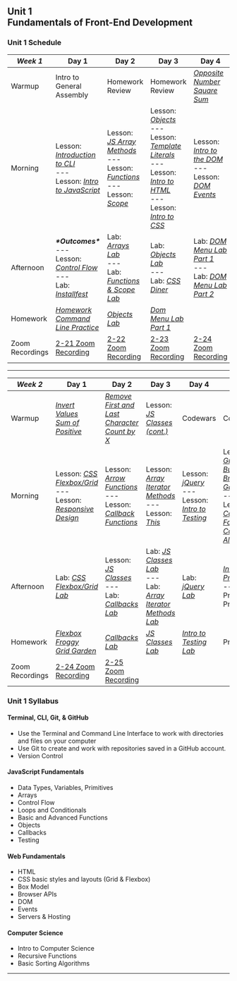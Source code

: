 ## Unit 1 <br> Fundamentals of Front-End Development

### Unit 1 Schedule
| ***Week 1*** | Day 1 | Day 2 | Day 3 | Day 4 |
| -- | -- | -- | -- | -- |
| Warmup | Intro to General Assembly | Homework Review | Homework Review | [*Opposite Number*](https://www.codewars.com/kata/56dec885c54a926dcd001095/train/javascript)<br>[*Square Sum*](https://www.codewars.com/kata/515e271a311df0350d00000f/train/javascript) |
| Morning | Lesson: [*Introduction to CLI*](/unit-1/week-1/d1-dev-environment-and-js-fundamentals/1.1-cli-intro-main/readme.md)<br>---<br>Lesson: [*Intro to JavaScript*](/unit-1/week-1/d1-dev-environment-and-js-fundamentals/1.3-js-intro-datatypes.md) | Lesson: [*JS Array Methods*](/unit-1/week-1/d2-js-arrays-and-functions/2.1-js-arrays.md)<br>---<br>Lesson: [*Functions*](/unit-1/week-1/d2-js-arrays-and-functions/2.2-js-functions.md)<br>---<br>Lesson: [*Scope*](/unit-1/week-1/d2-js-arrays-and-functions/2.3-js-scope.md) | Lesson: [*Objects*](/unit-1/week-1/d3-js-objects-and-html-css/3.1-js-objects.md)<br>---<br>Lesson: [*Template Literals*](/unit-1/week-1/d3-js-objects-and-html-css/3.2-js-template-literals.md)<br>---<br>Lesson: [*Intro to HTML*](/unit-1/week-1/d3-js-objects-and-html-css/3.3-intro-to-html.md)<br>---<br>Lesson: [*Intro to CSS*](/unit-1/week-1/d3-js-objects-and-html-css/3.4-intro-to-css.md) | Lesson: [*Intro to the DOM*](/unit-1/week-1/d4-dom/4.1-dom-intro.md)<br>---<br>Lesson: [*DOM Events*](/unit-1/week-1/d4-dom/4.2-dom-events.md)|
| Afternoon | ***\*Outcomes\****<br>---<br>Lesson: [*Control Flow*](/unit-1/week-1/d1-dev-environment-and-js-fundamentals/1.4-js-control-flow.md)<br>---<br>Lab: [*Installfest*](/unit-1/week-1/d1-dev-environment-and-js-fundamentals/1.2-installfest-mac.md) | Lab: [*Arrays Lab*](https://git.generalassemb.ly/SEIR-2-21-23/Week1-Homework2-Arrays-Lab)<br>---<br>Lab: [*Functions & Scope Lab*](/unit-1/week-1/d2-js-arrays-and-functions/2.5-js-functions-lab.md) | Lab: [*Objects Lab*](https://git.generalassemb.ly/SEIR-2-21-23/Week1-Homework3-Objects-Lab)<br>---<br>Lab: [*CSS Diner*](https://flukeout.github.io/) | Lab: [*DOM Menu Lab Part 1*](https://git.generalassemb.ly/SEIR-2-21-23/dom-menu-lab-hw4/blob/main/README.md)<br>---<br>Lab: [*DOM Menu Lab Part 2*](/unit-1/week-1/d4-dom/4.4-dom-menu-lab-part-2.md) |
| Homework | [*Homework Command Line Practice*](https://git.generalassemb.ly/SEIR-2-21-23/hw-command-line-practice/blob/main/README.md) | [*Objects Lab*](https://git.generalassemb.ly/SEIR-2-21-23/Week1-Homework3-Objects-Lab) | [*Dom Menu Lab Part 1*](https://git.generalassemb.ly/SEIR-2-21-23/dom-menu-lab-hw4/blob/main/README.md) | |
| Zoom Recordings | [2-21 Zoom Recording](https://generalassembly.zoom.us/rec/share/p3oyxuOH10FOYy_x_5SEeuVdaAXGMa7pO6Gugshuc5oPmqLxxw0581DdSzOH69_o.2JNFPiuPGdEgLx7h) | [2-22 Zoom Recording](https://generalassembly.zoom.us/rec/share/N7N-CEddVD0FZD0nLBJxkB9-hwDhBUtA2SI1rcQljv97IJ_2ed5lROjWvz0vDybm.S8JIZhRJTCcl6F5i) | [2-23 Zoom Recording](https://generalassembly.zoom.us/rec/share/A9URc5Q1K1_lA1gfMHbUDILEETMXk0ZWd6lVXROMmjH7PjrinE7kkb-hClTcjfBy.wXzRmsna3kSe8yQj) | [2-24 Zoom Recording](https://generalassembly.zoom.us/rec/share/LKEm6SHAn-1FojHtjIdsFRe42BsenwD2cAky51Au_82G2zzJmUwl9eZR5Xt5PbG5.gpfvd11SKt_mdde-j) |

----

| ***Week 2*** | Day 1 | Day 2 | Day 3 | Day 4 | Day 5 |
| -- | -- | -- | -- | -- | -- |
| Warmup | [*Invert Values*](https://www.codewars.com/kata/5899dc03bc95b1bf1b0000ad/train/javascript)<br>[*Sum of Positive*](https://www.codewars.com/kata/5715eaedb436cf5606000381/train/javascript) | [*Remove First and Last Character*](https://www.codewars.com/kata/56bc28ad5bdaeb48760009b0/train/javascript)<br>[*Count by X*](https://www.codewars.com/kata/5513795bd3fafb56c200049e/train/javascript) | Lesson: [*JS Classes (cont.)*](/unit-1/week-2/d6-js-functions-pt2-and-classes/6.3-js-classes.md) | Codewars | Codewars |
| Morning | Lesson: [*CSS Flexbox/Grid*](/unit-1/week-2/d5-css-layout/5.1-css-flexbox-grid.md)<br>---<br>Lesson: [*Responsive Design*](/unit-1/week-2/d5-css-layout/5.2-responsive-design.md) | Lesson: [*Arrow Functions*](/unit-1/week-2/d6-js-functions-pt2-and-classes/6.1-js-arrow-functions.md)<br>---<br>Lesson: [*Callback Functions*](/unit-1/week-2/d6-js-functions-pt2-and-classes/6.2-js-callback-functions.md) | Lesson: [*Array Iterator Methods*](/unit-1/week-2/d7-array-iterators-and-this/7.1-array-iterator-methods.md)<br>---<br>Lesson: [*This*](/unit-1/week-2/d7-array-iterators-and-this/7.2-js-this-keyword.md) | Lesson: [*jQuery*](/unit-1/week-2/d8-jquery-and-testing/8.1-jquery.md)<br>---<br>Lesson: [*Intro to Testing*](/unit-1/week-2/d8-jquery-and-testing/8.2-testing-lecture/readme.md) | Lesson: [*Guide to Building a Browsing Game*](/unit-1/week-2/d9-browser-games-and-audio/9.1-guide-to-building-a-browser-game.md)<br>---<br>Lesson: [*Connect Four Code Along*](/unit-1/week-2/d9-browser-games-and-audio/9.2-connect-four-code-along.md) |
| Afternoon | Lab: [*CSS Flexbox/Grid Lab*](/unit-1/week-2/d5-css-layout/5.3-flexbox-grid-lab.md) | Lesson: [*JS Classes*](/unit-1/week-2/d6-js-functions-pt2-and-classes/6.3-js-classes.md)<br>---<br>Lab: [*Callbacks Lab*](https://git.generalassemb.ly/SEIR-2-21-23/Callbacks-Lab-HW5) | Lab: [*JS Classes Lab*](https://git.generalassemb.ly/SEIR-2-21-23/JS-Classes-Lab-HW5)<br>---<br>Lab: [*Array Iterator Methods Lab*](/unit-1/week-2/d7-array-iterators-and-this/7.3-array-iterator-methods-lab.md) | Lab: [*jQuery Lab*](/unit-1/week-2/d8-jquery-and-testing/8.3-jquery-lab.md) | [*Intro to Project 1*](/unit-1/week-3/project-1/project-1-requirements.md)<br>---<br>Project 1 Proposals |
| Homework | [*Flexbox Froggy*](https://flexboxfroggy.com/)<br>[*Grid Garden*](https://cssgridgarden.com/) | [*Callbacks Lab*](https://git.generalassemb.ly/SEIR-2-21-23/Callbacks-Lab-HW5) | [*JS Classes Lab*](https://git.generalassemb.ly/SEIR-2-21-23/JS-Classes-Lab-HW5) | [*Intro to Testing Lab*](https://git.generalassemb.ly/SEIR-2-21-23/JS-Testing-Lab-HW7) | Project 1 |
| Zoom Recordings | [2-24 Zoom Recording](https://generalassembly.zoom.us/0rec/share/FZ8HszAqm_13w5IQ7Z5Fg5nu6xZH5SsUV48zJPvqFBiaStX6QKasIM-BNZ-ZiiPK.b-n_TVC35PpXG8A3) | [2-25 Zoom Recording](https://generalassembly.zoom.us/rec/share/arvUTVfLQ1D3f9UcGOvhuzXCdBkaw30We4ErVbBnSRwTz0PtHcdj2W_HyICr_oXv.Sa3l7x3oTvno38TW) | | |

### Unit 1 Syllabus

#### Terminal, CLI, Git, & GitHub
- Use the Terminal and Command Line Interface to work with directories and files on your computer
- Use Git to create and work with repositories saved in a GitHub account.
- Version Control
  
#### JavaScript Fundamentals
- Data Types, Variables, Primitives
- Arrays
- Control Flow
- Loops and Conditionals
- Basic and Advanced Functions
- Objects
- Callbacks
- Testing
  
#### Web Fundamentals
- HTML
- CSS basic styles and layouts (Grid & Flexbox)
- Box Model
- Browser APIs
- DOM
- Events
- Servers & Hosting

#### Computer Science
- Intro to Computer Science
- Recursive Functions
- Basic Sorting Algorithms
<hr>
